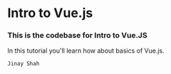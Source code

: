 # Intro to Vue.js

### This is the codebase for Intro to Vue.JS

In this tutorial you'll learn how about basics of Vue.js.

`Jinay Shah`